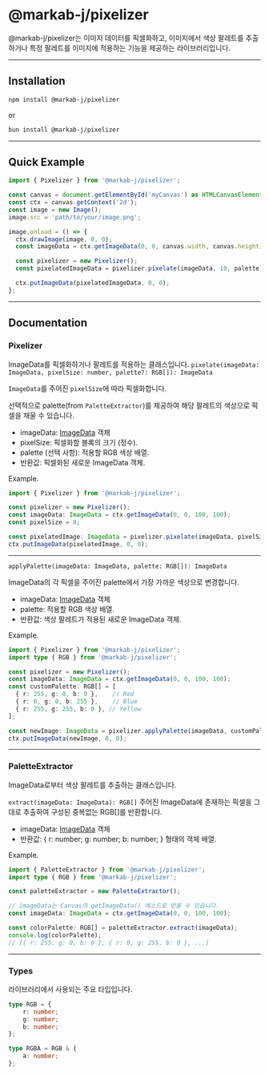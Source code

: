 # @markab-j/pixelizer

@markab-j/pixelizer는 이미지 데이터를 픽셀화하고, 이미지에서 색상 팔레트를 추출하거나 특정 팔레트를 이미지에 적용하는 기능을 제공하는 라이브러리입니다.

---

## Installation

```bash
npm install @markab-j/pixelizer
```

or

```bash
bun install @markab-j/pixelizer
```

---

## Quick Example

```typescript
import { Pixelizer } from '@markab-j/pixelizer';

const canvas = document.getElementById('myCanvas') as HTMLCanvasElement;
const ctx = canvas.getContext('2d');
const image = new Image();
image.src = 'path/to/your/image.png';

image.onload = () => {
  ctx.drawImage(image, 0, 0);
  const imageData = ctx.getImageData(0, 0, canvas.width, canvas.height);

  const pixelizer = new Pixelizer();
  const pixelatedImageData = pixelizer.pixelate(imageData, 10, palette);

  ctx.putImageData(pixelatedImageData, 0, 0);
};
```

---

## Documentation

### Pixelizer
ImageData를 픽셀화하거나 팔레트를 적용하는 클래스입니다.
`pixelate(imageData: ImageData, pixelSize: number, palette?: RGB[]): ImageData`

`ImageData`를 주어진 `pixelSize`에 따라 픽셀화합니다. 

선택적으로 palette(from `PaletteExtractor`)를 제공하여 해당 팔레트의 색상으로 픽셀을 채울 수 있습니다.

- imageData: [ImageData](https://developer.mozilla.org/en-US/docs/Web/API/ImageData) 객체
- pixelSize: 픽셀화할 블록의 크기 (정수).
- palette (선택 사항): 적용할 RGB 색상 배열.
- 반환값: 픽셀화된 새로운 ImageData 객체.

Example.
```typescript
import { Pixelizer } from '@markab-j/pixelizer';

const pixelizer = new Pixelizer();
const imageData: ImageData = ctx.getImageData(0, 0, 100, 100);
const pixelSize = 8;

const pixelatedImage: ImageData = pixelizer.pixelate(imageData, pixelSize);
ctx.putImageData(pixelatedImage, 0, 0);
```

---
`applyPalette(imageData: ImageData, palette: RGB[]): ImageData`

ImageData의 각 픽셀을 주어진 palette에서 가장 가까운 색상으로 변경합니다.
- imageData:  [ImageData](https://developer.mozilla.org/en-US/docs/Web/API/ImageData) 객체
- palette: 적용할 RGB 색상 배열. 
- 반환값: 색상 팔레트가 적용된 새로운 ImageData 객체.

Example.
```typescript
import { Pixelizer } from '@markab-j/pixelizer';
import type { RGB } from '@markab-j/pixelizer';

const pixelizer = new Pixelizer();
const imageData: ImageData = ctx.getImageData(0, 0, 100, 100);
const customPalette: RGB[] = [
  { r: 255, g: 0, b: 0 },    // Red
  { r: 0, g: 0, b: 255 },    // Blue
  { r: 255, g: 255, b: 0 }, // Yellow
];

const newImage: ImageData = pixelizer.applyPalette(imageData, customPalette);
ctx.putImageData(newImage, 0, 0);
```

---
### PaletteExtractor

ImageData로부터 색상 팔레트를 추출하는 클래스입니다.

`extract(imageData: ImageData): RGB[]`
주어진 ImageData에 존재하는 픽셀을 그대로 추출하여 구성된 중복없는 RGB[]를 반환합니다.
- imageData: [ImageData](https://developer.mozilla.org/en-US/docs/Web/API/ImageData) 객체
- 반환값: { r: number; g: number; b: number; } 형태의 객체 배열.

Example.
```typescript
import { PaletteExtractor } from '@markab-j/pixelizer';
import type { RGB } from '@markab-j/pixelizer';

const paletteExtractor = new PaletteExtractor();

// imageData는 Canvas의 getImageData() 메소드로 얻을 수 있습니다.
const imageData: ImageData = ctx.getImageData(0, 0, 100, 100);

const colorPalette: RGB[] = paletteExtractor.extract(imageData);
console.log(colorPalette);
// [{ r: 255, g: 0, b: 0 }, { r: 0, g: 255, b: 0 }, ...]
```

---

### Types
라이브러리에서 사용되는 주요 타입입니다.
```typescript
type RGB = {
    r: number;
    g: number;
    b: number;
};

type RGBA = RGB & {
    a: number;
};
```